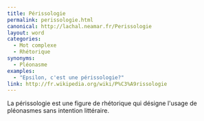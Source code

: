 ```yaml
---
title: Périssologie
permalink: perissologie.html
canonical: http://lachal.neamar.fr/Perissologie
layout: word
categories:
  - Mot complexe
  - Rhétorique
synonyms:
  - Pléonasme
examples:
  - "Epsilon, c'est une périssologie?"
link: http://fr.wikipedia.org/wiki/P%C3%A9rissologie
---
```


La périssologie est une figure de rhétorique qui désigne l'usage de pléonasmes sans intention littéraire.



